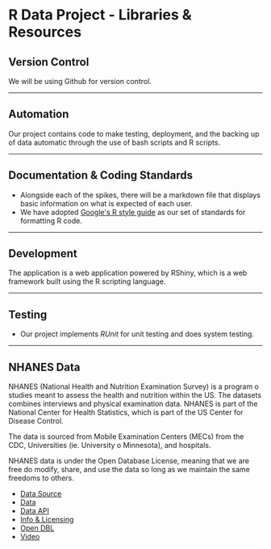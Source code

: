 # R Data Project - Libraries & Resources

## Version Control
We will be using Github for version control.

___
## Automation
Our project contains code to make testing, deployment, and the backing up of data automatic through the use of bash scripts and R scripts.

___
## Documentation & Coding Standards
 - Alongside each of the spikes, there will be a markdown file that displays basic information on what is expected of each user.
 - We have adopted [Google's R style guide](https://google.github.io/styleguide/Rguide.xml) as our set of standards for formatting R code.

___
## Development
The application is a web application powered by RShiny, which is a web framework built using the R scripting language.

___
## Testing
 - Our project implements _RUnit_ for unit testing and does system testing.

___
## NHANES Data

NHANES (National Health and Nutrition Examination Survey) is a program o studies meant to assess the health and nutrition within the US. The datasets combines interviews and physical examination data. NHANES is part of the National Center for Health Statistics, which is part of the US Center for Disease Control.

The data is sourced from Mobile Examination Centers (MECs) from the CDC, Universities (ie. University o Minnesota), and hospitals.

NHANES data is under the Open Database License, meaning that we are free do modify, share, and use the data so long as we maintain the same freedoms to others.

 - [Data Source](https://wwwn.cdc.gov/nchs/nhanes/search/datapage.aspx)
 - [Data](https://www.cdc.gov/nchs/nhanes/index.htm)
 - [Data API](https://catalog.data.gov/dataset/national-health-and-nutrition-examination-survey-nhanes)
 - [Info & Licensing](https://www.healthdata.gov/dataset/national-health-and-nutrition-examination-survey-nhanes)
 - [Open DBL](https://en.wikipedia.org/wiki/Open_Database_License)
 - [Video](https://pic-sure.org/products/nhanes-unified-dataset)
